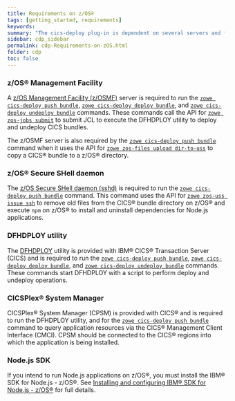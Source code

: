 ```yaml
---
title: Requirements on z/OS®
tags: [getting_started, requirements]
keywords:
summary: "The cics-deploy plug-in is dependent on several servers and facilities that need to be set up on z/OS®."
sidebar: cdp_sidebar
permalink: cdp-Requirements-on-zOS.html
folder: cdp
toc: false
---
```


### z/OS® Management Facility

A [z/OS Management Facility (z/OSMF)](https://www.ibm.com/support/knowledgecenter/en/SSLTBW_2.3.0/com.ibm.zos.v2r3.izua300/IZUHPINFO_PartConfiguring.htm) server is required to run the [`zowe cics-deploy push bundle`](cdp-CLIReadMe#push--p), [`zowe cics-deploy deploy bundle`](cdp-CLIReadMe#deploy--d--dep), and [`zowe cics-deploy undeploy bundle`](cdp-CLIReadMe#undeploy--u--udep) commands. These commands call the API for [`zowe zos-jobs submit`](https://github.com/zowe/zowe-cli/blob/master/docs/CLIReadme.md#module-submit) to submit JCL to execute the DFHDPLOY utility to deploy and undeploy CICS bundles.

The z/OSMF server is also required by the [`zowe cics-deploy push bundle`](cdp-CLIReadMe#push--p) command when it uses the API for [`zowe zos-files upload dir-to-uss`](https://github.com/zowe/zowe-cli/blob/master/docs/CLIReadme.md#command-dir-to-uss) to copy a CICS® bundle to a z/OS® directory.

### z/OS® Secure SHell daemon

The [z/OS Secure SHell daemon (sshd)](https://www.ibm.com/support/knowledgecenter/en/SSLTBW_2.3.0/com.ibm.zos.v2r3.foto100/sshset.htm) is required to run the [`zowe cics-deploy push bundle`](cdp-CLIReadMe#push--p) command. This command uses the API for [`zowe zos-uss issue ssh`](https://github.com/zowe/zowe-cli/blob/master/docs/CLIReadme.md#command-ssh) to remove old files from the CICS® bundle directory on z/OS® and execute `npm` on z/OS® to install and uninstall dependencies for Node.js applications.

### DFHDPLOY utility

The [DFHDPLOY](https://www.ibm.com/support/knowledgecenter/SSGMCP_5.5.0/applications/deploying/dfhdploy_overview.html) utility is provided with IBM® CICS® Transaction Server (CICS) and is required to run the [`zowe cics-deploy push bundle`](cdp-CLIReadMe#push--p), [`zowe cics-deploy deploy bundle`](cdp-CLIReadMe#deploy--d--dep), and [`zowe cics-deploy undeploy bundle`](cdp-CLIReadMe#undeploy--u--udep) commands. These commands start DFHDPLOY with a script to perform deploy and undeploy operations.

### CICSPlex® System Manager

CICSPlex® System Manager \(CPSM\) is provided with CICS® and is required to run the DFHDPLOY utility, and for the [`zowe cics-deploy push bundle`](cdp-CLIReadMe#push--p) command to query application resources via the CICS® Management Client Interface (CMCI). CPSM should be connected to the CICS® regions into which the application is being installed.

### Node.js SDK

If you intend to run Node.js applications on z/OS®, you must install the IBM® SDK for Node.js - z/OS®. See [Installing and configuring IBM® SDK for Node.js - z/OS®](https://www.ibm.com/support/knowledgecenter/en/SSTRRS_8.0.0/com.ibm.nodejs.zos.v8.doc/install.htm) for full details.